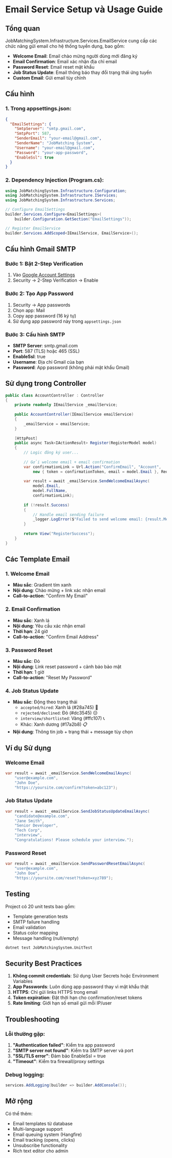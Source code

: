 # Email Service Setup và Usage Guide

## Tổng quan
JobMatchingSystem.Infrastructure.Services.EmailService cung cấp các chức năng gửi email cho hệ thống tuyển dụng, bao gồm:

- **Welcome Email**: Email chào mừng người dùng mới đăng ký
- **Email Confirmation**: Email xác nhận địa chỉ email
- **Password Reset**: Email reset mật khẩu  
- **Job Status Update**: Email thông báo thay đổi trạng thái ứng tuyển
- **Custom Email**: Gửi email tùy chỉnh

## Cấu hình

### 1. Trong appsettings.json:
```json
{
  "EmailSettings": {
    "SmtpServer": "smtp.gmail.com",
    "SmtpPort": 587,
    "SenderEmail": "your-email@gmail.com", 
    "SenderName": "JobMatching System",
    "Username": "your-email@gmail.com",
    "Password": "your-app-password",
    "EnableSsl": true
  }
}
```

### 2. Dependency Injection (Program.cs):
```csharp
using JobMatchingSystem.Infrastructure.Configuration;
using JobMatchingSystem.Infrastructure.IServices;
using JobMatchingSystem.Infrastructure.Services;

// Configure EmailSettings
builder.Services.Configure<EmailSettings>(
    builder.Configuration.GetSection("EmailSettings"));

// Register EmailService
builder.Services.AddScoped<IEmailService, EmailService>();
```

## Cấu hình Gmail SMTP

### Bước 1: Bật 2-Step Verification
1. Vào [Google Account Settings](https://myaccount.google.com/)
2. Security → 2-Step Verification → Enable

### Bước 2: Tạo App Password
1. Security → App passwords
2. Chọn app: Mail
3. Copy app password (16 ký tự)
4. Sử dụng app password này trong `appsettings.json`

### Bước 3: Cấu hình SMTP
- **SMTP Server**: smtp.gmail.com
- **Port**: 587 (TLS) hoặc 465 (SSL)
- **EnableSsl**: true
- **Username**: Địa chỉ Gmail của bạn
- **Password**: App password (không phải mật khẩu Gmail)

## Sử dụng trong Controller

```csharp
public class AccountController : Controller
{
    private readonly IEmailService _emailService;
    
    public AccountController(IEmailService emailService)
    {
        _emailService = emailService;
    }
    
    [HttpPost]
    public async Task<IActionResult> Register(RegisterModel model)
    {
        // Logic đăng ký user...
        
        // Gửi welcome email + email confirmation
        var confirmationLink = Url.Action("ConfirmEmail", "Account", 
            new { token = confirmationToken, email = model.Email }, Request.Scheme);
            
        var result = await _emailService.SendWelcomeEmailAsync(
            model.Email, 
            model.FullName, 
            confirmationLink);
            
        if (!result.Success)
        {
            // Handle email sending failure
            _logger.LogError($"Failed to send welcome email: {result.Message}");
        }
        
        return View("RegisterSuccess");
    }
}
```

## Các Template Email

### 1. Welcome Email
- **Màu sắc**: Gradient tím xanh
- **Nội dung**: Chào mừng + link xác nhận email
- **Call-to-action**: "Confirm My Email"

### 2. Email Confirmation  
- **Màu sắc**: Xanh lá
- **Nội dung**: Yêu cầu xác nhận email
- **Thời hạn**: 24 giờ
- **Call-to-action**: "Confirm Email Address"

### 3. Password Reset
- **Màu sắc**: Đỏ
- **Nội dung**: Link reset password + cảnh báo bảo mật
- **Thời hạn**: 1 giờ  
- **Call-to-action**: "Reset My Password"

### 4. Job Status Update
- **Màu sắc**: Động theo trạng thái
  - `accepted/hired`: Xanh lá (#28a745) 🎉
  - `rejected/declined`: Đỏ (#dc3545) 😔
  - `interview/shortlisted`: Vàng (#ffc107) 📞
  - Khác: Xanh dương (#17a2b8) 📋
- **Nội dung**: Thông tin job + trạng thái + message tùy chọn

## Ví dụ Sử dụng

### Welcome Email
```csharp
var result = await _emailService.SendWelcomeEmailAsync(
    "user@example.com",
    "John Doe", 
    "https://yoursite.com/confirm?token=abc123");
```

### Job Status Update
```csharp
var result = await _emailService.SendJobStatusUpdateEmailAsync(
    "candidate@example.com",
    "Jane Smith",
    "Senior Developer", 
    "Tech Corp",
    "interview",
    "Congratulations! Please schedule your interview.");
```

### Password Reset
```csharp
var result = await _emailService.SendPasswordResetEmailAsync(
    "user@example.com",
    "John Doe",
    "https://yoursite.com/reset?token=xyz789");
```

## Testing

Project có 20 unit tests bao gồm:
- Template generation tests
- SMTP failure handling  
- Email validation
- Status color mapping
- Message handling (null/empty)

```bash
dotnet test JobMatchingSystem.UnitTest
```

## Security Best Practices

1. **Không commit credentials**: Sử dụng User Secrets hoặc Environment Variables
2. **App Passwords**: Luôn dùng app password thay vì mật khẩu thật
3. **HTTPS**: Chỉ gửi links HTTPS trong email
4. **Token expiration**: Đặt thời hạn cho confirmation/reset tokens
5. **Rate limiting**: Giới hạn số email gửi mỗi IP/user

## Troubleshooting

### Lỗi thường gặp:
1. **"Authentication failed"**: Kiểm tra app password
2. **"SMTP server not found"**: Kiểm tra SMTP server và port  
3. **"SSL/TLS error"**: Đảm bảo EnableSsl = true
4. **"Timeout"**: Kiểm tra firewall/proxy settings

### Debug logging:
```csharp
services.AddLogging(builder => builder.AddConsole());
```

## Mở rộng

Có thể thêm:
- Email templates từ database
- Multi-language support
- Email queuing system (Hangfire)
- Email tracking (opens, clicks)
- Unsubscribe functionality
- Rich text editor cho admin